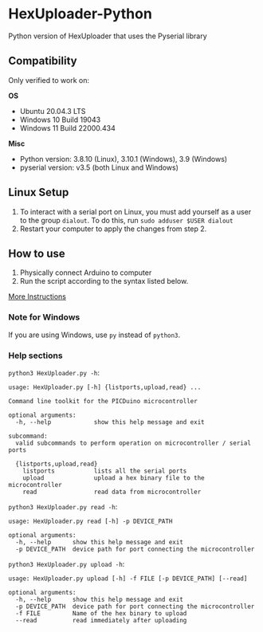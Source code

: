 # HexUploader-Python
Python version of HexUploader that uses the Pyserial library

## Compatibility
Only verified to work on:

**OS**
- Ubuntu 20.04.3 LTS
- Windows 10 Build 19043
- Windows 11 Build 22000.434

**Misc**
- Python version: 3.8.10 (Linux), 3.10.1 (Windows), 3.9 (Windows)
- pyserial version: v3.5 (both Linux and Windows)

## Linux Setup
1. To interact with a serial port on Linux, you must add yourself as a user to the group `dialout`. To do this, run `sudo adduser $USER dialout`
2. Restart your computer to apply the changes from step 2.

## How to use
1. Physically connect Arduino to computer
2. Run the script according to the syntax listed below.

[More Instructions](https://docs.google.com/document/d/1kWe5ou5Cm-TpxO3m4ftzPHIjvS3QN3U0O7nmXdVuqW8/edit?usp=sharing)

### Note for Windows
If you are using Windows, use `py` instead of `python3`.

### Help sections
`python3 HexUploader.py -h`:
```
usage: HexUploader.py [-h] {listports,upload,read} ...

Command line toolkit for the PICDuino microcontroller

optional arguments:
  -h, --help            show this help message and exit

subcommand:
  valid subcommands to perform operation on microcontroller / serial ports

  {listports,upload,read}
    listports           lists all the serial ports
    upload              upload a hex binary file to the microcontroller
    read                read data from microcontroller
```
`python3 HexUploader.py read -h`:
```
usage: HexUploader.py read [-h] -p DEVICE_PATH

optional arguments:
  -h, --help      show this help message and exit
  -p DEVICE_PATH  device path for port connecting the microcontroller
```
`python3 HexUploader.py upload -h`:
```
usage: HexUploader.py upload [-h] -f FILE [-p DEVICE_PATH] [--read]

optional arguments:
  -h, --help      show this help message and exit
  -p DEVICE_PATH  device path for port connecting the microcontroller
  -f FILE         Name of the hex binary to upload
  --read          read immediately after uploading
```
